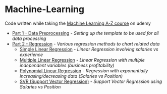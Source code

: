 # Machine-Learning
Code written while taking the [Machine Learning A-Z course](https://www.udemy.com/machinelearning/learn/v4/overview) on udemy

* [Part 1 - Data Preprocessing](../master/Part%201%20-%20Data%20Preprocessing) - _Setting up the template to be used for all data processing_
* [Part 2 - Regression](../master/Part%202%20-%20Regression) - _Various regression methods to chart related data_
  * [Simple Linear Regression](../master/Part%202%20-%20Regression/Section%204%20-%20Simple%20Linear%20Regression) - _Linear Regression involving salaries vs experience_
  * [Multiple Linear Regression](../master/Part%202%20-%20Regression/Section%205%20-%20Multiple%20Linear%20Regression) - _Linear Regression with multiple independent variables (business profitability)_
  * [Polynomial Linear Regression](../master/Part%202%20-%20Regression/Section%206%20-%20Polynomial%20Regression) - _Regression with exponentially increasing/decreasing data (Salaries vs Position)_
  * [SVR (Support Vector Regression)](../master/Part%202%20-%20Regression/Section%207%20-%20Support%20Vector%20Regression%20(SVR)) - _Support Vector Regression using Salaries vs Position_
